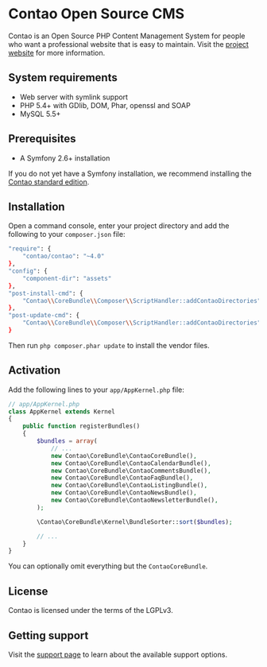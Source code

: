 Contao Open Source CMS
======================

Contao is an Open Source PHP Content Management System for people who want a
professional website that is easy to maintain. Visit the [project website][1]
for more information.


System requirements
-------------------

 * Web server with symlink support
 * PHP 5.4+ with GDlib, DOM, Phar, openssl and SOAP
 * MySQL 5.5+


Prerequisites
-------------

 * A Symfony 2.6+ installation

If you do not yet have a Symfony installation, we recommend installing the
[Contao standard edition][2].


Installation
------------

Open a command console, enter your project directory and add the following to
 your `composer.json` file:

```sh
"require": {
    "contao/contao": "~4.0"
},
"config": {
    "component-dir": "assets"
},
"post-install-cmd": {
    "Contao\\CoreBundle\\Composer\\ScriptHandler::addContaoDirectories"
},
"post-update-cmd": {
    "Contao\\CoreBundle\\Composer\\ScriptHandler::addContaoDirectories"
}
``` 

Then run `php composer.phar update` to install the vendor files.


Activation
----------

Add the following lines to your `app/AppKernel.php` file:

```php
// app/AppKernel.php
class AppKernel extends Kernel
{
    public function registerBundles()
    {
        $bundles = array(
            // ...
            new Contao\CoreBundle\ContaoCoreBundle(),
            new Contao\CoreBundle\ContaoCalendarBundle(),
            new Contao\CoreBundle\ContaoCommentsBundle(),
            new Contao\CoreBundle\ContaoFaqBundle(),
            new Contao\CoreBundle\ContaoListingBundle(),
            new Contao\CoreBundle\ContaoNewsBundle(),
            new Contao\CoreBundle\ContaoNewsletterBundle(),
        );

        \Contao\CoreBundle\Kernel\BundleSorter::sort($bundles);

        // ...
    }
}
```

You can optionally omit everything but the `ContaoCoreBundle`.


License
-------

Contao is licensed under the terms of the LGPLv3.


Getting support
---------------

Visit the [support page][3] to learn about the available support options.


[1]: https://contao.org
[2]: https://github.com/contao/standard-edition
[3]: https://contao.org/support.html
